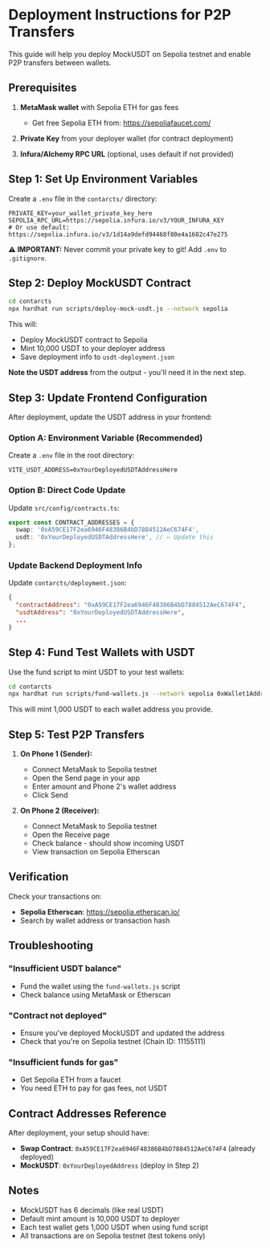 # Deployment Instructions for P2P Transfers

This guide will help you deploy MockUSDT on Sepolia testnet and enable P2P transfers between wallets.

## Prerequisites

1. **MetaMask wallet** with Sepolia ETH for gas fees
   - Get free Sepolia ETH from: https://sepoliafaucet.com/
   
2. **Private Key** from your deployer wallet (for contract deployment)

3. **Infura/Alchemy RPC URL** (optional, uses default if not provided)

## Step 1: Set Up Environment Variables

Create a `.env` file in the `contarcts/` directory:

```env
PRIVATE_KEY=your_wallet_private_key_here
SEPOLIA_RPC_URL=https://sepolia.infura.io/v3/YOUR_INFURA_KEY
# Or use default: https://sepolia.infura.io/v3/1d14a9defd94468f80e4a1682c47e275
```

**⚠️ IMPORTANT:** Never commit your private key to git! Add `.env` to `.gitignore`.

## Step 2: Deploy MockUSDT Contract

```bash
cd contarcts
npx hardhat run scripts/deploy-mock-usdt.js --network sepolia
```

This will:
- Deploy MockUSDT contract to Sepolia
- Mint 10,000 USDT to your deployer address
- Save deployment info to `usdt-deployment.json`

**Note the USDT address** from the output - you'll need it in the next step.

## Step 3: Update Frontend Configuration

After deployment, update the USDT address in your frontend:

### Option A: Environment Variable (Recommended)
Create a `.env` file in the root directory:
```env
VITE_USDT_ADDRESS=0xYourDeployedUSDTAddressHere
```

### Option B: Direct Code Update
Update `src/config/contracts.ts`:
```typescript
export const CONTRACT_ADDRESSES = {
  swap: '0xA59CE17F2ea6946F48386B4bD7884512AeC674F4',
  usdt: '0xYourDeployedUSDTAddressHere', // ← Update this
};
```

### Update Backend Deployment Info
Update `contarcts/deployment.json`:
```json
{
  "contractAddress": "0xA59CE17F2ea6946F48386B4bD7884512AeC674F4",
  "usdtAddress": "0xYourDeployedUSDTAddressHere",
  ...
}
```

## Step 4: Fund Test Wallets with USDT

Use the fund script to mint USDT to your test wallets:

```bash
cd contarcts
npx hardhat run scripts/fund-wallets.js --network sepolia 0xWallet1Address 0xWallet2Address
```

This will mint 1,000 USDT to each wallet address you provide.

## Step 5: Test P2P Transfers

1. **On Phone 1 (Sender):**
   - Connect MetaMask to Sepolia testnet
   - Open the Send page in your app
   - Enter amount and Phone 2's wallet address
   - Click Send

2. **On Phone 2 (Receiver):**
   - Connect MetaMask to Sepolia testnet  
   - Open the Receive page
   - Check balance - should show incoming USDT
   - View transaction on Sepolia Etherscan

## Verification

Check your transactions on:
- **Sepolia Etherscan**: https://sepolia.etherscan.io/
- Search by wallet address or transaction hash

## Troubleshooting

### "Insufficient USDT balance"
- Fund the wallet using the `fund-wallets.js` script
- Check balance using MetaMask or Etherscan

### "Contract not deployed"
- Ensure you've deployed MockUSDT and updated the address
- Check that you're on Sepolia testnet (Chain ID: 11155111)

### "Insufficient funds for gas"
- Get Sepolia ETH from a faucet
- You need ETH to pay for gas fees, not USDT

## Contract Addresses Reference

After deployment, your setup should have:
- **Swap Contract**: `0xA59CE17F2ea6946F48386B4bD7884512AeC674F4` (already deployed)
- **MockUSDT**: `0xYourDeployedAddress` (deploy in Step 2)

## Notes

- MockUSDT has 6 decimals (like real USDT)
- Default mint amount is 10,000 USDT to deployer
- Each test wallet gets 1,000 USDT when using fund script
- All transactions are on Sepolia testnet (test tokens only)

